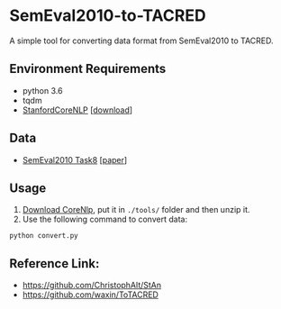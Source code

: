 # SemEval2010-to-TACRED
A simple tool for converting data format from SemEval2010 to TACRED.

## Environment Requirements
* python 3.6
* tqdm
* [StanfordCoreNLP](https://stanfordnlp.github.io/CoreNLP/) \[[download](https://nlp.stanford.edu/software/stanford-corenlp-full-2018-10-05.zip)\]

## Data
* [SemEval2010 Task8](https://drive.google.com/file/d/0B_jQiLugGTAkMDQ5ZjZiMTUtMzQ1Yy00YWNmLWJlZDYtOWY1ZDMwY2U4YjFk/view?sort=name&layout=list&num=50) \[[paper](https://www.aclweb.org/anthology/S10-1006.pdf)\]

## Usage
1. [Download CoreNlp](https://nlp.stanford.edu/software/stanford-corenlp-full-2018-10-05.zip), put it in `./tools/` folder and then unzip it.
2. Use the following command to convert data:
```
python convert.py
```

## Reference Link:
* https://github.com/ChristophAlt/StAn
* https://github.com/waxin/ToTACRED
